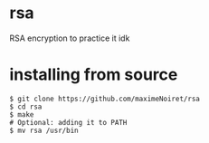 # rsa
RSA encryption to practice it idk

# installing from source
```
$ git clone https://github.com/maximeNoiret/rsa
$ cd rsa
$ make
# Optional: adding it to PATH
$ mv rsa /usr/bin
```

